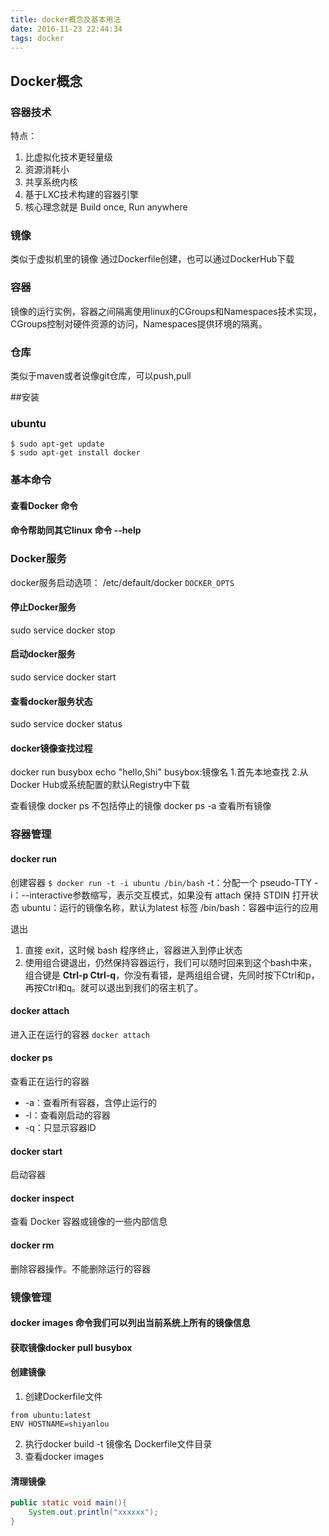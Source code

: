 ```yaml
---
title: docker概念及基本用法
date: 2016-11-23 22:44:34
tags: docker
---
```

## Docker概念
### 容器技术
特点：
 1. 比虚拟化技术更轻量级
 2. 资源消耗小
 3. 共享系统内核
 4. 基于LXC技术构建的容器引擎
 5. 核心理念就是 Build once, Run anywhere

### 镜像
类似于虚拟机里的镜像
通过Dockerfile创建，也可以通过DockerHub下载

### 容器
镜像的运行实例，容器之间隔离使用linux的CGroups和Namespaces技术实现，CGroups控制对硬件资源的访问，Namespaces提供环境的隔离。

### 仓库
类似于maven或者说像git仓库，可以push,pull

##安装
### ubuntu
```
$ sudo apt-get update
$ sudo apt-get install docker
```

### 基本命令
#### 查看Docker 命令
#### 命令帮助同其它linux 命令 --help

### Docker服务
docker服务启动选项：
/etc/default/docker
`DOCKER_OPTS`

#### 停止Docker服务
sudo service docker stop

#### 启动docker服务
sudo service docker start

#### 查看docker服务状态
sudo service docker status

#### docker镜像查找过程
docker run busybox echo "hello,Shi"
busybox:镜像名
1.首先本地查找
2.从Docker Hub或系统配置的默认Registry中下载

查看镜像
docker ps    不包括停止的镜像
docker ps -a 查看所有镜像

### 容器管理
#### docker run
创建容器
`$ docker run -t -i ubuntu /bin/bash`
-t：分配一个 pseudo-TTY
-i：--interactive参数缩写，表示交互模式，如果没有 attach 保持 STDIN 打开状态
ubuntu：运行的镜像名称，默认为latest 标签
/bin/bash：容器中运行的应用

退出
1. 直接 exit，这时候 bash 程序终止，容器进入到停止状态
2. 使用组合键退出，仍然保持容器运行，我们可以随时回来到这个bash中来，组合键是 **Ctrl-p Ctrl-q**，你没有看错，是两组组合键，先同时按下Ctrl和p，再按Ctrl和q。就可以退出到我们的宿主机了。

#### docker attach
进入正在运行的容器
`docker attach`

#### docker ps
查看正在运行的容器
- -a：查看所有容器，含停止运行的
- -l：查看刚启动的容器
- -q：只显示容器ID

#### docker start
启动容器

#### docker inspect
查看 Docker 容器或镜像的一些内部信息

#### docker rm
删除容器操作。不能删除运行的容器

### 镜像管理

#### docker images 命令我们可以列出当前系统上所有的镜像信息
#### 获取镜像docker pull busybox
#### 创建镜像
1. 创建Dockerfile文件
```
from ubuntu:latest
ENV HOSTNAME=shiyanlou
```
2. 执行docker build -t 镜像名 Dockerfile文件目录
3. 查看docker images

#### 清理镜像
```java
public static void main(){
	System.out.println("xxxxxx");
}
```
